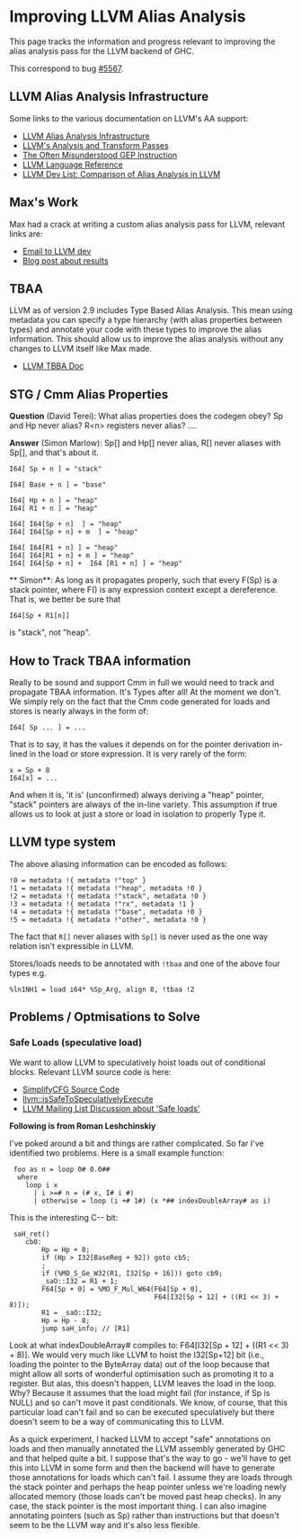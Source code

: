 # Improving LLVM Alias Analysis



This page tracks the information and progress relevant to improving the alias analysis pass for the LLVM backend of GHC.



This correspond to bug [\#5567](https://gitlab.staging.haskell.org/ghc/ghc/issues/5567).


## LLVM Alias Analysis Infrastructure



Some links to the various documentation on LLVM's AA support:


- [ LLVM Alias Analysis Infrastructure](http://llvm.org/docs/AliasAnalysis.html)
- [ LLVM's Analysis and Transform Passes](http://llvm.org/docs/Passes.html)
- [
  The Often Misunderstood GEP Instruction](http://llvm.org/docs/GetElementPtr.html)
- [ LLVM Language Reference](http://llvm.org/docs/LangRef.html)
- [
  LLVM Dev List: Comparison of Alias Analysis in LLVM](http://groups.google.com/group/llvm-dev/browse_thread/thread/2a5944692508bcc2/363c96bb1c6a506d?show_docid=363c96bb1c6a506d&pli=1)

## Max's Work



Max had a crack at writing a custom alias analysis pass for LLVM, relevant links are:


- [
  Email to LLVM dev](http://lists.cs.uiuc.edu/pipermail/llvmdev/2011-September/043603.html)
- [ Blog post about results](http://blog.omega-prime.co.uk/?p=135)

## TBAA



LLVM as of version 2.9 includes Type Based Alias Analysis. This mean using metadata you can specify a type hierarchy (with alias properties between types) and annotate your code with these types to improve the alias information. This should allow us to improve the alias analysis without any changes to LLVM itself like Max made.


- [ LLVM TBBA Doc](http://llvm.org/docs/LangRef.html#tbaa)

## STG / Cmm Alias Properties



**Question** (David Terei): What alias properties does the codegen obey? Sp and Hp never alias? R\<n\> registers never alias? ....



**Answer** (Simon Marlow): Sp\[\] and Hp\[\] never alias, R\[\] never aliases with Sp\[\], and that's about it.


```wiki
I64[ Sp + n ] = "stack"

I64[ Base + n ] = "base"

I64[ Hp + n ] = "heap"
I64[ R1 + n ] = "heap"

I64[ I64[Sp + n]  ] = "heap"
I64[ I64[Sp + n] + m  ] = "heap"

I64[ I64[R1 + n] ] = "heap"
I64[ I64[R1 + n] + m ] = "heap"
I64[ I64[Sp + n] +  I64 [R1 + n] ] = "heap"
```


** Simon**: As long as it propagates properly, such that every F(Sp) is a stack pointer, where F() is any expression context except a dereference.  That is, we better be sure that


```wiki
I64[Sp + R1[n]]
```


is "stack", not "heap".


## How to Track TBAA information



Really to be sound and support Cmm in full we would need to track and propagate TBAA information. It's Types after all! At the moment we don't. We simply rely on the fact that the Cmm code generated for loads and stores is nearly always in the form of:


```wiki
I64[ Sp ... ] = ...
```


That is to say, it has the values it depends on for the pointer derivation in-lined in the load or store expression. It is very rarely of the form:


```wiki
x = Sp + 8
I64[x] = ...
```


And when it is, 'it is' (unconfirmed) always deriving a "heap" pointer, "stack" pointers are always of the in-line variety. This assumption if true allows us to look at just a store or load in isolation to properly Type it.


## LLVM type system



The above aliasing information can be encoded as follows:


```wiki
!0 = metadata !{ metadata !"top" }
!1 = metadata !{ metadata !"heap", metadata !0 }
!2 = metadata !{ metadata !"stack", metadata !0 }
!3 = metadata !{ metadata !"rx", metadata !1 }
!4 = metadata !{ metadata !"base", metadata !0 }
!5 = metadata !{ metadata !"other", metadata !0 }
```


The fact that `R[]` never aliases with `Sp[]` is never used as the one way relation isn't expressible in LLVM.



Stores/loads needs to be annotated with `!tbaa` and one of the above four types e.g.


```wiki
%ln1NH1 = load i64* %Sp_Arg, align 8, !tbaa !2
```

## Problems / Optmisations to Solve


### Safe Loads (speculative load)



We want to allow LLVM to speculatively hoist loads out of conditional blocks. Relevant LLVM source code is here:


- [
  SimplifyCFG Source Code](http://llvm.org/docs/doxygen/html/SimplifyCFG_8cpp_source.html)
- [
  llvm::isSafeToSpeculativelyExecute](http://llvm.org/docs/doxygen/html/namespacellvm.html#a4899ff634bf732c16dd22ecfdafdea7d)
- [
  LLVM Mailing List Discussion about 'Safe loads'](http://lists.cs.uiuc.edu/pipermail/llvmdev/2012-January/046958.html)


**Following is from Roman Leshchinskiy**



I've poked around a bit and things are rather complicated. So far I've identified two problems. Here is a small example function:


```wiki
 foo as n = loop 0# 0.0##
  where
    loop i x
      | i >=# n = (# x, I# i #)
      | otherwise = loop (i +# 1#) (x *## indexDoubleArray# as i)
```


This is the interesting C-- bit:


```wiki
 saH_ret()
    cb0:
        Hp = Hp + 8;
        if (Hp > I32[BaseReg + 92]) goto cb5;
        ;
        if (%MO_S_Ge_W32(R1, I32[Sp + 16])) goto cb9;
        _saO::I32 = R1 + 1;
        F64[Sp + 0] = %MO_F_Mul_W64(F64[Sp + 0],
                                    F64[I32[Sp + 12] + ((R1 << 3) + 8)]);
        R1 = _saO::I32;
        Hp = Hp - 8;
        jump saH_info; // [R1]
```


Look at what indexDoubleArray\# compiles to: F64\[I32\[Sp + 12\] + ((R1 \<\< 3) + 8)\]. We would very much like LLVM to hoist the I32\[Sp+12\] bit (i.e., loading the pointer to the ByteArray data) out of the loop because that might allow all sorts of wonderful optimisation such as promoting it to a register. But alas, this doesn't happen, LLVM leaves the load in the loop. Why? Because it assumes that the load might fail (for instance, if Sp is NULL) and so can't move it past conditionals. We know, of course, that this particular load can't fail and so can be executed speculatively but there doesn't seem to be a way of communicating this to LLVM.



As a quick experiment, I hacked LLVM to accept "safe" annotations on loads and then manually annotated the LLVM assembly generated by GHC and that helped quite a bit. I suppose that's the way to go - we'll have to get this into LLVM in some form and then the backend will have to generate those annotations for loads which can't fail. I assume they are loads through the stack pointer and perhaps the heap pointer unless we're loading newly allocated memory (those loads can't be moved past heap checks). In any case, the stack pointer is the most important thing. I can also imagine annotating pointers (such as Sp) rather than instructions but that doesn't seem to be the LLVM way and it's also less flexible.


